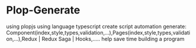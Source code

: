 # Plop-Generate
using plopjs using language typescript create script automation generate: Component(index,style,types,validation,...),Pages(index,style,types,validation,...),Redux | Redux Saga | Hooks,..... help save time building a program
